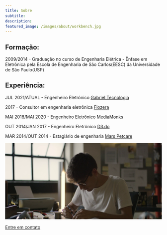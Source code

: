 ```yaml
---
title: Sobre
subtitle: 
description:
featured_image: /images/about/workbench.jpg
---
```


## Formação:

2009/2014 - Graduação no curso de Engenharia Elétrica - Ênfase em Eletrônica pela Escola de Engenharia de São Carlos(EESC) da Universidade de São Paulo(USP)

## Experiência:

JUL 2021/ATUAL - Engenheiro Eletrônico [Gabriel Tecnologia](https://www.gabriel.com.br/)

2017 - Consultor em engenharia eletrônica [Fiozera](https://fiozera.com.br/)

MAI 2018/MAI 2020 - Engenheiro Eletrônico [MediaMonks](https://www.mediamonks.com/)

OUT 2014/JAN 2017 - Engenheiro Eletrônico [D3.do](https://d3.do/)

MAR 2014/OUT 2014 - Estagiário de engenharia [Mars Petcare](https://bra.mars.com/feitos-pela-mars/petcare?language_content_entity=pt-br)

![](/images/about/profile_picture.png)

<a href='/contact' class="button button--large">Entre em contato</a>
